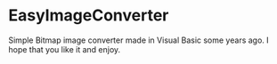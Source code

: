 # EasyImageConverter

Simple Bitmap image converter made in Visual Basic some years ago. I hope that you like it and enjoy.
